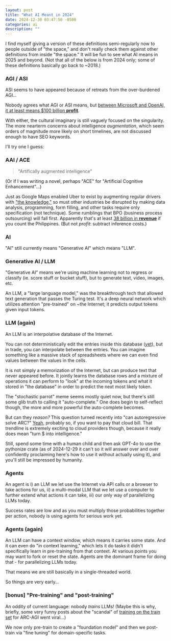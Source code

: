 ```yaml
---
layout: post
title: "What AI Meant in 2024"
date: 2024-12-30 03:47:50 -0500
categories: ai
description: ""
---
```


I find myself giving a version of these definitions semi-regularly now to people outside of "the space," and don't really check them against other definitions from inside "the space." It will be fun to see what AI means in 2025 and beyond. (Not that all of the below is from 2024 only; some of these definitions basically go back to ~2018.)

### AGI / ASI

ASI seems to have appeared because of retreats from the over-burdened AGI...

Nobody agrees what AGI or ASI means, but [between Microsoft and OpenAI, it at least means $100 billion **profit**](https://www.theverge.com/2024/12/26/24329618/openai-microsoft-and-the-100-billion-agi-question).

With either, the cultural imaginary is still vaguely focused on the singularity. The more nearterm concerns about intelligence _augmentation_, which seem orders of magnitude more likely on short timelines, are not discussed enough to have SEO keywords.

I'll try one I guess:

### AAI / ACE

> "Artifically augmented intelligence"

(Or if I was writing a novel, perhaps "ACE" for "Artificial Cognitive Enhancement"...)

Just as Google Maps enabled Uber to exist by augmenting regular drivers with ["the knowledge,"](https://en.wikipedia.org/wiki/The_Knowledge_(film)) so must other industries be disrupted by making data analysis, programming, form filling, and other tasks require only specification (not technique). Some rumblings that BPO (business process outsourcing) will fall first. Apparently that's at least [38 billion in **revenue**](https://www.asiapacific.ca/publication/ai-disrupting-leading-philippine-industry-and-creating) if you count the Philippines. (But not _profit_: subtract inference costs.)

### AI

"AI" still currently means "Generative AI" which means "LLM".

### Generative AI / LLM

"Generative AI" means we're using machine learning not to regress or classify (ie. score stuff or bucket stuff), but to generate text, video, images, etc.

An LLM, a "large language model," was the breakthrough tech that allowed text generation that passes the Turing test. It's a deep neural network which utilizes attention "pre-trained" on ~the Internet; it predicts output tokens given input tokens.

### LLM (again)

An LLM is an interpolative database of the Internet.

You can not deterministically edit the entries inside this database ([yet](https://arxiv.org/abs/2202.05262)), but in trade, you can interpolate between the entries. You can imagine something like a massive stack of spreadsheets where we can even find values between the values in the cells.

It is not simply a memorization of the Internet, but can produce text that never appeared before. It jointly learns the database rows and a mixture of operations it can perform to "look" at the incoming tokens and what it stored in "the database" in order to predict the next most likely token.

The "stochastic parrot" meme seems mostly quiet now, but there's still some glib truth to calling it "auto-complete." One does begin to self-reflect though, the more and more powerful the auto-complete becomes.

But can they _reason?_ This question turned recently into "can autoregressive solve ARC?" [Yeah,](https://arcprize.org/blog/oai-o3-pub-breakthrough) probably so, if you want to pay that cloud bill. That trendline is extremely exciting to cloud providers though, because it really does mean "turn $ into intelligence."

Still, spend some time with a human child and then ask GPT-4o to use the pythonize crate (as of 2024-12-29 it can't so it will answer over and over confidently proclaiming here's how to use it without actually using it), and you'll still be impressed by humanity.

### Agents

An agent is i) an LLM we let use the Internet via API calls or a browser to take actions for us, ii) a multi-modal LLM that we let use a computer to further extend what actions it can take, iii) our only way of parallelizing LLMs today.

Success rates are low and as you must multiply those probabilities together per action, nobody is using agents for serious work yet.

### Agents (again)

An LLM can have a context window, which means it carries some state. And it can even do "in context learning," which lets it do tasks it didn't specifically learn in pre-training from that context. At various points you may want to fork or reset the state. Agents are the dominant frame for doing that - for parallelizing LLMs today.

That means we are still basically in a single-threaded world.

So things are very early...

### [bonus] "Pre-training" and "post-training"

An oddity of current language: nobody _trains_ LLMs! (Maybe this is why, briefly, some very funny posts about the "scandal" of [training on the train set](https://x.com/mikeknoop/status/1870583471892226343) for ARC-AGI went viral...)

We now only pre-train to create a "foundation model" and then we post-train via "fine tuning" for domain-specific tasks.
